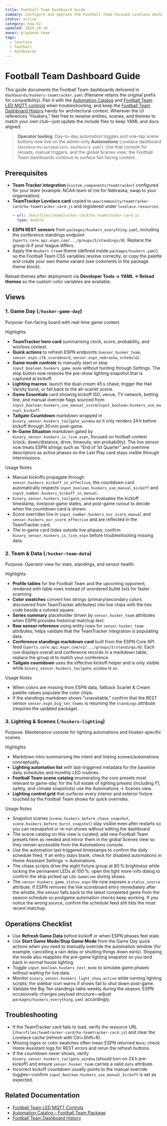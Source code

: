 ```yaml
---
title: Football Team Dashboard Guide
summary: Configure and operate the Football Team-focused Lovelace dashboards.
status: active
category: how-to
updated: 2025-10-10
owner: playbook-team
tags:
  - lovelace
  - football
  - dashboards
---
```


# Football Team Dashboard Guide

This guide documents the Football Team dashboards delivered in `dashboards/huskers-teamtracker.yaml` (filename retains the original prefix for compatibility). Pair it with the [Automation Catalog](../../reference/automations.md) and [Football Team LED MQTT controls](../lighting/husker-led-mqtt.md) when troubleshooting, and keep the [Football Team Dashboard History](../../explanation/football-team-dashboard-history.md) handy for architectural context. Wherever the UI references “Huskers,” feel free to rename entities, scenes, and themes to match your own club—just update the include files to keep YAML and docs aligned.

> **Operator tooling:** Day-to-day automation toggles and one-tap scene buttons now live on the admin-only **Automations** Lovelace dashboard (`dashboards/automations.dashboard.yaml`). Use that console for reloads, manual triggers, and the global Scenes view; the Football Team dashboards continue to surface fan-facing context.

## Prerequisites
- **Team Tracker integration** (`custom_components/teamtracker`) configured for your team (example: NCAA team id `158` for Nebraska; swap to your organisation).
- **TeamTracker Lovelace card** copied to `www/community/teamtracker-card/ha-teamtracker-card.js` and registered under `lovelace.resources`:
  ```yaml
  - url: /hacsfiles/teamtracker-card/ha-teamtracker-card.js
    type: module
  ```
- **ESPN REST sensors** from `packages/huskers_everything.yaml`, including the conference standings endpoint (`sports.core.api.espn.com/.../groups/5/standings/0`). Replace the group id if your league differs.
- Apply the `Huskers Cream` theme (defined inside `packages/huskers.yaml`) so the Football Team CSS variables resolve correctly, or copy the palette and create your own theme variant (see comments in the package theme block).

Reload themes after deployment via **Developer Tools → YAML → Reload themes** so the custom color variables are available.

## Views

### 1. Game Day (`/husker-game-day`)
Purpose: Fan-facing board with real-time game context.

Highlights
- **TeamTracker hero card** summarising clock, score, probability, and win/loss context.
- **Quick actions** to refresh ESPN endpoints (`sensor.husker_team`, `sensor.espn_cfb_scoreboard`, `sensor.espn_nebraska_schedule`).
- **Game mode controls** to manually start or stop `input_boolean.huskers_game_mode` without hunting through Settings. The stop button now restores the pre-show lighting snapshot that is captured at kickoff.
- **Lighting macros**: launch the dual-cream 45 s chase, trigger the Hail Varsity burst, or fall back to the all-scarlet scene.
- **Game Essentials** card showing kickoff ISO, venue, TV network, betting line, and manual override flags sourced from `input_boolean.huskers_use_manual_score`/`input_boolean.huskers_use_manual_kickoff`.
- **Tailgate Countdown** markdown wrapped in `binary_sensor.huskers_tailgate_window` so it only renders 24 h before kickoff through 30 min post-game.
- **In-Game Situation** markdown gated by `binary_sensor.huskers_is_live_espn`, focused on football context (clock, down/distance, drive, timeouts, win probability). The live sensor now treats ESPN strings such as “End of 1st Quarter” and overtime descriptors as active phases so the Last Play card stays visible through intermissions.

Usage Notes
- Manual kickoffs propagate through `sensor.huskers_kickoff_in_effective`; the countdown card automatically respects `input_boolean.huskers_use_manual_kickoff` and `input_number.huskers_kickoff_in_manual`.
- `binary_sensor.huskers_tailgate_window` evaluates the kickoff timestamp, live/post-game states, and post-game runout to decide when the countdown card is shown.
- Score overrides live in `input_number.huskers_our_score_manual` and `sensor.huskers_our_score_effective` and are reflected in the TeamTracker card.
- The in-game card hides outside live phases; confirm `binary_sensor.huskers_is_live_espn` before troubleshooting missing data.

### 2. Team & Data (`/husker-team-data`)
Purpose: Operator view for stats, standings, and sensor health.

Highlights
- **Profile tables** for the Football Team and the upcoming opponent, rendered with table rows instead of unordered bullet lists for faster scanning.
- **Color swatches** convert hex strings (primary/secondary colors discovered from TeamTracker attributes) into live chips with the hex code beside a colored square.
- **Series summary** placeholder driven by `sensor.husker_team` attributes when ESPN provides historical matchup text.
- **Raw sensor reference** using entity rows for `sensor.husker_team` attributes; helps validate that the TeamTracker integration is populating data.
- **Conference standings markdown card** built from the ESPN Core API feed (`sports.core.api.espn.com/v2/.../groups/5/standings/0`). Each row displays overall and conference records in a markdown table; replace the group id to match your conference.
- **Tailgate countdown** uses the effective kickoff helper and is only visible while `binary_sensor.huskers_tailgate_window` is `on`.

Usage Notes
- When colors are missing from ESPN data, fallback Scarlet & Cream palette values populate the color chips.
- If the standings markdown shows “unavailable,” confirm that the REST sensor `sensor.espn_big_ten_teams` is returning the `standings` attribute (requires the updated package).

### 3. Lighting & Scenes (`/huskers-lighting`)
Purpose: Maintenance console for lighting automations and Husker-specific scenes.

Highlights
- Markdown intro summarising the intent and linking scenes/automations conceptually.
- **Lighting automation list** with last-triggered metadata for the baseline daily schedules and monthly LED routines.
- **Football Team scene catalog** enumerating the core presets most relevant to game-day; for the full estate of lighting presets (including F1, safety, and climate snapshots) use the Automations → Scenes view.
- **Lighting control grid** that surfaces every interior and exterior fixture touched by the Football Team shows for quick overrides.

Usage Notes
- Snapshot scenes (`scene.huskers_before_chase_snapshot`, `scene.huskers_before_burst_snapshot`) stay visible even after restarts so you can resnapshot or re-run shows without editing the dashboard.
- The scene catalog on this view is curated; add new Football Team presets here as needed and mirror them in the global Scenes view so they remain accessible from the Automations console.
- Use the automation last-triggered timestamps to confirm the daily schedule fired; if an entry stays blank, check for disabled automations in Home Assistant Settings → Automations.
- The chase scripts drive the eight fixture group at 80 % brightness while locking the permanent LEDs at 100 %; open the light more-info dialog to confirm the strip picked up `LED-Gametime` during shows.
- The `sensor.huskers_game_status_espn` tile now exposes a `status_source` attribute. If ESPN removes the live scoreboard entry immediately after the whistle, the sensor falls back to the latest completed game from the season schedule so postgame automation checks keep working. If you notice the wrong source, confirm the schedule feed still lists the most recent matchup.

## Operations Checklist
- Use **Refresh Game Data** before kickoff or when ESPN phases feel stale.
- Use **Start Game Mode**/**Stop Game Mode** from the Game Day quick actions when you need to manually override the automation window (for example, cancelling a rain delay or shutting things down early). Stopping the mode also reapplies the pre-game lighting snapshot so you land back in normal house lighting.
- Toggle `input_boolean.huskers_test_mode` to simulate game phases without waiting for live data.
- Monitor `binary_sensor.huskers_light_show_active` while running lighting scripts; the sidebar icon warns if shows fail to shut down post-game.
- Validate the Big Ten standings table weekly during the season; ESPN occasionally changes payload structure—adjust `packages/huskers_everything.yaml` accordingly.

## Troubleshooting
- If the TeamTracker card fails to load, verify the resource URL (`/hacsfiles/teamtracker-card/ha-teamtracker-card.js`) and clear the Lovelace cache (refresh with Ctrl+Shift+R).
- Missing logos or color swatches often mean ESPN returned `None`; check Home Assistant logs for REST errors and rerun the refresh buttons.
- If the countdown never shows, verify `binary_sensor.huskers_tailgate_window` (should turn on 24 h pre-kickoff) and ensure `sensor.husker_team` carries a valid `date` attribute.
- Incorrect kickoff countdown usually points to the manual override toggles—confirm `input_boolean.huskers_use_manual_kickoff` is set as expected.

## Related Documentation
- [Football Team LED MQTT Controls](../lighting/husker-led-mqtt.md)
- [Automation Catalog – Football Team Package](../../reference/automations.md#football-team-package-packageshuskers_everythingyaml)
- [Football Team Dashboard History](../../explanation/football-team-dashboard-history.md)
